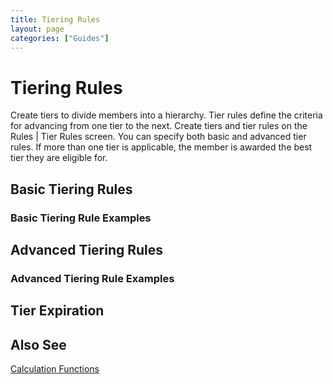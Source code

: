 ```yaml
---
title: Tiering Rules
layout: page
categories: ["Guides"]
---
```

# Tiering Rules
Create tiers to divide members into a hierarchy. Tier rules define the criteria for advancing from one tier to the next. Create tiers and tier rules on the Rules | Tier Rules screen. You can specify both basic and advanced tier rules. If more than one tier is applicable, the member is awarded the best tier they are eligible for.

## Basic Tiering Rules


### Basic Tiering Rule Examples

## Advanced Tiering Rules

### Advanced Tiering Rule Examples

## Tier Expiration

## Also See
[Calculation Functions](/docs/reference/calc_fns)